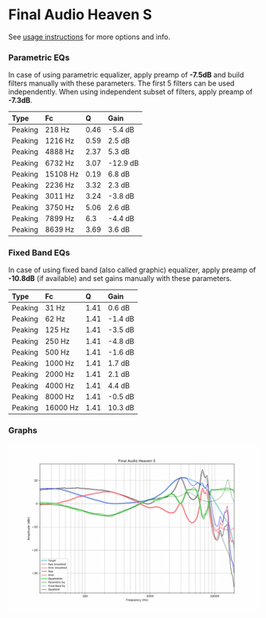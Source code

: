 # Final Audio Heaven S
See [usage instructions](https://github.com/jaakkopasanen/AutoEq#usage) for more options and info.

### Parametric EQs
In case of using parametric equalizer, apply preamp of **-7.5dB** and build filters manually
with these parameters. The first 5 filters can be used independently.
When using independent subset of filters, apply preamp of **-7.3dB**.

| Type    | Fc       |    Q | Gain     |
|:--------|:---------|:-----|:---------|
| Peaking | 218 Hz   | 0.46 | -5.4 dB  |
| Peaking | 1216 Hz  | 0.59 | 2.5 dB   |
| Peaking | 4888 Hz  | 2.37 | 5.3 dB   |
| Peaking | 6732 Hz  | 3.07 | -12.9 dB |
| Peaking | 15108 Hz | 0.19 | 6.8 dB   |
| Peaking | 2236 Hz  | 3.32 | 2.3 dB   |
| Peaking | 3011 Hz  | 3.24 | -3.8 dB  |
| Peaking | 3750 Hz  | 5.06 | 2.6 dB   |
| Peaking | 7899 Hz  | 6.3  | -4.4 dB  |
| Peaking | 8639 Hz  | 3.69 | 3.6 dB   |

### Fixed Band EQs
In case of using fixed band (also called graphic) equalizer, apply preamp of **-10.8dB**
(if available) and set gains manually with these parameters.

| Type    | Fc       |    Q | Gain    |
|:--------|:---------|:-----|:--------|
| Peaking | 31 Hz    | 1.41 | 0.6 dB  |
| Peaking | 62 Hz    | 1.41 | -1.4 dB |
| Peaking | 125 Hz   | 1.41 | -3.5 dB |
| Peaking | 250 Hz   | 1.41 | -4.8 dB |
| Peaking | 500 Hz   | 1.41 | -1.6 dB |
| Peaking | 1000 Hz  | 1.41 | 1.7 dB  |
| Peaking | 2000 Hz  | 1.41 | 2.1 dB  |
| Peaking | 4000 Hz  | 1.41 | 4.4 dB  |
| Peaking | 8000 Hz  | 1.41 | -0.5 dB |
| Peaking | 16000 Hz | 1.41 | 10.3 dB |

### Graphs
![](./Final%20Audio%20Heaven%20S.png)